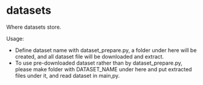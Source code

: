 datasets 
========
Where datasets store.  

Usage:  
- Define dataset name with dataset_prepare.py, a folder under here will be 
created, and all dataset file will be downloaded and extract.
- To use pre-downloaded dataset rather than by dataset_prepare.py, please make 
folder with DATASET_NAME under here and put extracted files under it, and read 
dataset in main,py.
